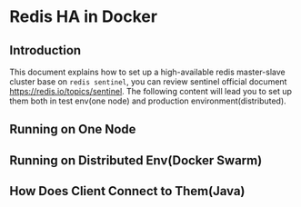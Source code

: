 # Redis HA in Docker

## Introduction

This document explains how to set up a high-available redis master-slave cluster base on `redis sentinel`, you can review sentinel official document https://redis.io/topics/sentinel. The following content will lead you to set up them both in test env(one node) and production environment(distributed).

## Running on One Node



## Running on Distributed Env(Docker Swarm)

## How Does Client Connect to Them(Java)
